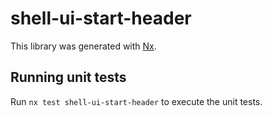 # shell-ui-start-header

This library was generated with [Nx](https://nx.dev).

## Running unit tests

Run `nx test shell-ui-start-header` to execute the unit tests.
